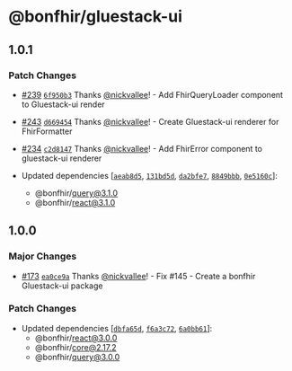 # @bonfhir/gluestack-ui

## 1.0.1

### Patch Changes

- [#239](https://github.com/bonfhir/bonfhir/pull/239) [`6f950b3`](https://github.com/bonfhir/bonfhir/commit/6f950b309a4d4eba75ea659dfbbe441b13767066) Thanks [@nickvallee](https://github.com/nickvallee)! - Add FhirQueryLoader component to Gluestack-ui render

- [#243](https://github.com/bonfhir/bonfhir/pull/243) [`d669454`](https://github.com/bonfhir/bonfhir/commit/d6694549718950e3503b9c6a2fe40fc7c2b144bd) Thanks [@nickvallee](https://github.com/nickvallee)! - Create Gluestack-ui renderer for FhirFormatter

- [#234](https://github.com/bonfhir/bonfhir/pull/234) [`c2d8147`](https://github.com/bonfhir/bonfhir/commit/c2d81471ba204a2e43bd2968caace1e5c64a4c48) Thanks [@nickvallee](https://github.com/nickvallee)! - Add FhirError component to gluestack-ui renderer

- Updated dependencies [[`aeab8d5`](https://github.com/bonfhir/bonfhir/commit/aeab8d5ed27f9ab2f74ac9715e055e8825c456c6), [`131bd5d`](https://github.com/bonfhir/bonfhir/commit/131bd5d9042cf9e6cf8860b3db8de562928507c0), [`da2bfe7`](https://github.com/bonfhir/bonfhir/commit/da2bfe78eee5e287d6aca48c2f8357e920e9370b), [`8849bbb`](https://github.com/bonfhir/bonfhir/commit/8849bbb096ac235ab9bcc128daf781af9aaee5b9), [`0e5160c`](https://github.com/bonfhir/bonfhir/commit/0e5160c48d5add91f1258712acaf96df77f0b505)]:
  - @bonfhir/query@3.1.0
  - @bonfhir/react@3.1.0

## 1.0.0

### Major Changes

- [#173](https://github.com/bonfhir/bonfhir/pull/173) [`ea0ce9a`](https://github.com/bonfhir/bonfhir/commit/ea0ce9a89235c087f8bcc653b48e0ebdcdd0cd5f) Thanks [@nickvallee](https://github.com/nickvallee)! - Fix #145 - Create a bonfhir Gluestack-ui package

### Patch Changes

- Updated dependencies [[`dbfa65d`](https://github.com/bonfhir/bonfhir/commit/dbfa65d5b4b3fcd24c86e28b73682233856b1594), [`f6a3c72`](https://github.com/bonfhir/bonfhir/commit/f6a3c72642654cf5c09a75789a9415150b95aeca), [`6a0bb61`](https://github.com/bonfhir/bonfhir/commit/6a0bb61b4d6e9b971c9cd63488b24c9231d9150c)]:
  - @bonfhir/react@3.0.0
  - @bonfhir/core@2.17.2
  - @bonfhir/query@3.0.0
